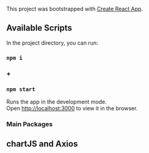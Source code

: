 This project was bootstrapped with [Create React App](https://github.com/facebook/create-react-app).

## Available Scripts

In the project directory, you can run:

### `npm i`
### +
### `npm start`

Runs the app in the development mode.<br />
Open [http://localhost:3000](http://localhost:3000) to view it in the browser.

### Main Packages
## chartJS and Axios
